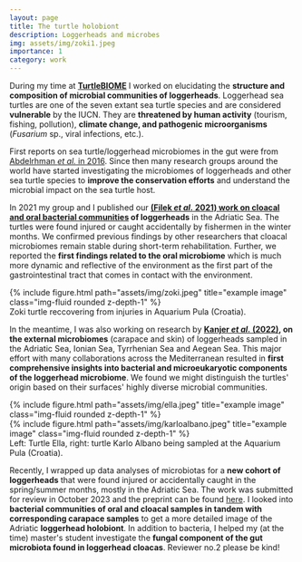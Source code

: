 ```yaml
---
layout: page
title: The turtle holobiont
description: Loggerheads and microbes
img: assets/img/zoki1.jpeg
importance: 1
category: work
---
```


During my time at <b>[TurtleBIOME](https://www.turtlebiome.biol.pmf.hr/)</b> I worked on elucidating the <b>structure and composition of microbial communities of loggerheads</b>. Loggerhead sea turtles are one of the seven extant sea turtle species and are considered <b>vulnerable</b> by the IUCN. They are <b>threatened by human activity</b> (tourism, fishing, pollution), <b>climate change, and pathogenic microorganisms</b> (<i>Fusarium</i> sp., viral infections, etc.).

First reports on sea turtle/loggerhead microbiomes in the gut were from [Abdelrhman <i>et al.</i> in 2016](https://www.frontiersin.org/articles/10.3389/fmicb.2016.01060/full). Since then many research groups around the world have started investigating the microbiomes of loggerheads and other sea turtle species to <b>improve the conservation efforts</b> and understand the microbial impact on the sea turtle host.

In 2021 my group and I published our <b>[(Filek <i>et al.</i> 2021) work on cloacal and oral bacterial communities](https://animalmicrobiome.biomedcentral.com/articles/10.1186/s42523-021-00120-5) of loggerheads</b> in the Adriatic Sea. The turtles were found injured or caught accidentally by fishermen in the winter months. We confirmed previous findings by other researchers that cloacal microbiomes remain stable during short-term rehabilitation. Further, we reported the <b>first findings related to the oral microbiome</b> which is much more dynamic and reflective of the environment as the first part of the gastrointestinal tract that comes in contact with the environment.
<div class="row">
    <div class="col-sm mt-3 mt-md-0">
        {% include figure.html path="assets/img/zoki.jpeg" title="example image" class="img-fluid rounded z-depth-1" %}
    </div>
</div>
<div class="caption">
    Zoki turtle reccovering from injuries in Aquarium Pula (Croatia).
</div>

In the meantime, I was also working on research by <b>[Kanjer <i>et al.</i> (2022)](https://www.frontiersin.org/articles/10.3389/fevo.2022.907368/full), on the external microbiomes</b> (carapace and skin) of loggerheads sampled in the Adriatic Sea, Ionian Sea, Tyrrhenian Sea and Aegean Sea. This major effort with many collaborations across the Mediterranean resulted in <b>first comprehensive insights into bacterial and microeukaryotic components of the loggerhead microbiome</b>. We found we might distinguish the turtles' origin based on their surfaces' highly diverse microbial communities.
<div class="row justify-content-sm-center">
    <div class="col-sm-4 mt-3 mt-md-0">
        {% include figure.html path="assets/img/ella.jpeg" title="example image" class="img-fluid rounded z-depth-1" %}
    </div>
    <div class="col-sm-8 mt-3 mt-md-0">
        {% include figure.html path="assets/img/karloalbano.jpeg" title="example image" class="img-fluid rounded z-depth-1" %}
    </div>
</div>
<div class="caption">
    Left: Turtle Ella, right: turtle Karlo Albano being sampled at the Aquarium Pula (Croatia).
</div>

Recently, I wrapped up data analyses of microbiotas for a <b>new cohort of loggerheads</b> that were found injured or accidentally caught in the spring/summer months, mostly in the Adriatic Sea. The work was submitted for review in October 2023 and the preprint can be found [here]([https://www.frontiersin.org/articles/10.3389/fevo.2022.907368/full](https://www.researchsquare.com/article/rs-3574161/v1)). I looked into <b>bacterial communities of oral and cloacal samples in tandem with corresponding carapace samples</b> to get a more detailed image of the Adriatic <b>loggerhead holobiont</b>. In addition to bacteria, I helped my (at the time) master's student investigate the <b>fungal component of the gut microbiota found in loggerhead cloacas</b>. Reviewer no.2 please be kind!

